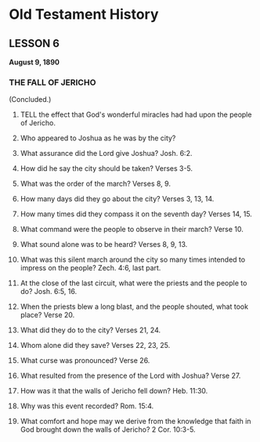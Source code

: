 # Old Testament History

## LESSON 6
**August 9, 1890**

### THE FALL OF JERICHO
(Concluded.)

1. TELL the effect that God's wonderful miracles had had upon the people of Jericho.

2. Who appeared to Joshua as he was by the city?

3. What assurance did the Lord give Joshua? Josh. 6:2.

4. How did he say the city should be taken? Verses 3-5.

5. What was the order of the march? Verses 8, 9.

6. How many days did they go about the city? Verses 3, 13, 14.

7. How many times did they compass it on the seventh day? Verses 14, 15.

8. What command were the people to observe in their march? Verse 10.

9. What sound alone was to be heard? Verses 8, 9, 13.

10. What was this silent march around the city so many times intended to impress on the people? Zech. 4:6, last part.

11. At the close of the last circuit, what were the priests and the people to do? Josh. 6:5, 16.

12. When the priests blew a long blast, and the people shouted, what took place? Verse 20.

13. What did they do to the city? Verses 21, 24.

14. Whom alone did they save? Verses 22, 23, 25.

15. What curse was pronounced? Verse 26.

16. What resulted from the presence of the Lord with Joshua? Verse 27.

17. How was it that the walls of Jericho fell down? Heb. 11:30.

18. Why was this event recorded? Rom. 15:4.

19. What comfort and hope may we derive from the knowledge that faith in God brought down the walls of Jericho? 2 Cor. 10:3-5.